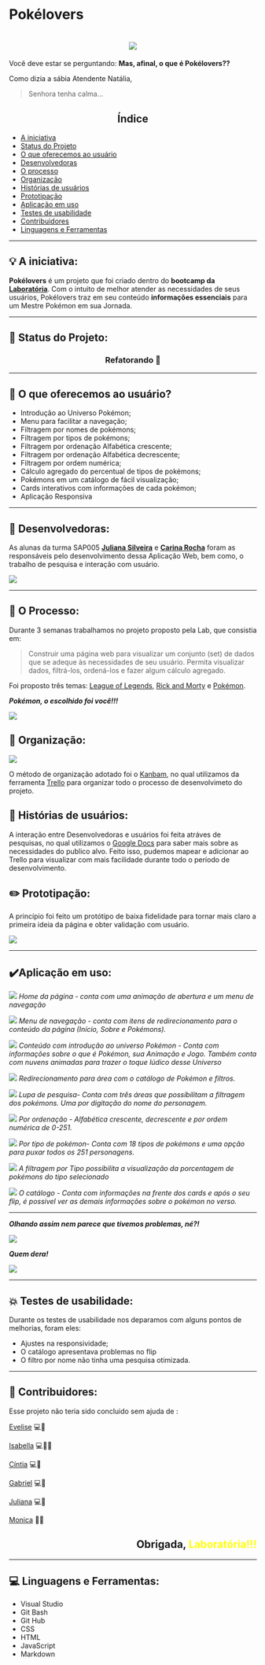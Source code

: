 # Pokélovers
<h1 align="center">
    <img src="https://ik.imagekit.io/kskmeelzwed/Pok_lovers_RYHTeCo7D.png">
</h1>


Você deve estar se perguntando: 
**Mas, afinal, o que é Pokélovers??**

Como dizia a sábia Atendente Natália,
>Senhora tenha calma... 

<h2 align="center">Índice</h6>

* [A iniciativa](#-A-iniciativa)
* [Status do Projeto](#-Status-do-Projeto)
* [O que oferecemos ao usuário](#-O-que-oferecemos-ao-usuário)
* [Desenvolvedoras](#-Desenvolvedoras)
* [O processo](#-O-processo)
* [Organização](#-Organização)
* [Histórias de usuários](#-Histórias-de-usuários)
* [Prototipação](#-Prototipação)
* [Aplicação em uso](#-Aplicação-de-uso)
* [Testes de usabilidade](#-Testes-de-usabilidade)
* [Contribuidores](#-Contribuidores)
* [Linguagens e Ferramentas](#-Linguagens-e-Ferramentas)

---
## 💡 A iniciativa:

**Pokélovers** é um projeto que foi criado dentro do **bootcamp da [Laboratória](https://www.laboratoria.la/br)**. Com o intuito de melhor atender as necessidades de seus usuários, Pokélovers traz em seu conteúdo **informações essenciais** para um Mestre Pokémon em sua Jornada.

---
##  🚩 Status do Projeto:
<h3 align="center">
    Refatorando 🚧
</h3>

---
## 👥 O que oferecemos ao usuário?
* Introdução ao Universo Pokémon;
* Menu para facilitar a navegação;
* Filtragem por nomes de pokémons;
* Filtragem por tipos de pokémons;
* Filtragem por ordenação Alfabética crescente;
* Filtragem por ordenação Alfabética decrescente;
* Filtragem por ordem numérica;
* Cálculo agregado do percentual de tipos de  pokémons;
* Pokémons em um catálogo de fácil visualização;
* Cards interativos com informações de cada pokémon;
* Aplicação Responsiva

---
## 👯 Desenvolvedoras:
As alunas da turma SAP005 **[Juliana Silveira](https://github.com/JulianaAmoriN)** e **[Carina Rocha](https://github.com/carinarocha)** foram as responsáveis pelo desenvolvimento dessa Aplicação Web, bem como, o trabalho de pesquisa e interação com usuário.

![](https://media.giphy.com/media/Wfwoa9c5K2tws/giphy.gif)

---
## 📝 O Processo:
Durante 3 semanas trabalhamos no projeto proposto pela Lab, que consistia em:

> Construir uma página web para visualizar um conjunto (set) de dados que se adeque às necessidades de seu usuário. 
Permita visualizar dados, filtrá-los, ordená-los e fazer algum cálculo agregado.

Foi proposto três temas: [League of Legends](https://br.leagueoflegends.com/pt-br/), [Rick and Morty](https://pt.wikipedia.org/wiki/Rick_and_Morty) e [Pokémon](https://pt.wikipedia.org/wiki/Pok%C3%A9mon_(s%C3%A9rie_de_jogos_eletr%C3%B4nicos)).


***Pokémon, o escolhido foi você!!!***

![](https://media.giphy.com/media/e5xL4bU0ETgLm/giphy.gif)


## 📁 Organização:
<img src="https://ik.imagekit.io/kskmeelzwed/tela_26_p4oGXr.png">

O método de organização adotado foi o [Kanbam](https://rockcontent.com/br/blog/kanban/), no qual utilizamos da ferramenta [Trello](https://trello.com/pt-BR) para organizar todo o processo de desenvolvimeto do projeto. 

## 💁 Histórias de usuários:
A interação entre Desenvolvedoras e usuários foi feita atráves de pesquisas, no qual utilizamos o [Google Docs](https://docs.google.com/forms/d/1XoVlkF_Ic8EA88-wzxYUdb8H8JXN7m-EOCCJlZXnxsE/viewform?edit_requested=true#responses) para saber mais sobre as necessidades do publico alvo. Feito isso, pudemos mapear e adicionar ao Trello para visualizar com mais facilidade durante todo o período de desenvolvimento.


## ✏️ Prototipação:
  A princípio foi feito um protótipo de baixa fidelidade para tornar mais claro a primeira ideia da página e obter validação com usuário.

![](https://ik.imagekit.io/kskmeelzwed/prototipoPoke_bdAAQn8SK.jpg)

---
## ✔️Aplicação em uso:

![](https://ik.imagekit.io/kskmeelzwed/stepHome_6cwK8Erao.png)
_Home da página - conta com uma animação de 
abertura e um menu de navegação_


![](https://ik.imagekit.io/kskmeelzwed/stepAbout_ijcPkuwxU.png)
_Menu de navegação - conta com itens de redirecionamento para o conteúdo da página (Início, Sobre e Pokémons)._

![](https://ik.imagekit.io/kskmeelzwed/stepAboutResult_X5F8O1za3.png)
_Conteúdo com introdução ao universo Pokémon - Conta com informações sobre o que é Pokémon, sua Animação e Jogo. Também conta com nuvens animadas para trazer o toque lúdico desse Universo_

![](https://ik.imagekit.io/kskmeelzwed/stepPokemonMenu_4AiLHeWtg.png)
_Redirecionamento para área com o catálogo de Pokémon e filtros._

![](https://ik.imagekit.io/kskmeelzwed/stepAboutMenuResult_9rhIe7I0D.png)
_Lupa de pesquisa- Conta com três áreas que possibilitam a filtragem dos pokémons. Uma por digitação do nome do personagem._

![](https://ik.imagekit.io/kskmeelzwed/stepOrderFilter_jv1FN-VgO.png)
_Por ordenação - Alfabética crescente, decrescente e por ordem numérica de 0-251._

![](https://ik.imagekit.io/kskmeelzwed/StepFilterResult_aoQnHNrULc.png)
_Por tipo de pokémon- Conta com 18 tipos de pokémons e uma opção para puxar todos os 251 personagens._

![](https://ik.imagekit.io/kskmeelzwed/StepCalculus_U7IYS38c5P.png)
_A filtragem por Tipo possibilita a visualização da porcentagem de pokémons do tipo selecionado_

![](https://ik.imagekit.io/kskmeelzwed/IMG_20201204_214413_467_XytD3u9yV.jpg)
_O catálogo - Conta com informações na frente dos cards e após o seu flip, é possivel ver as demais informações sobre o pokémon no verso._

---
***Olhando assim nem parece que tivemos problemas, né?!***

![](https://media.giphy.com/media/9pEcvdfFdgyoU/giphy.gif)

***Quem dera!***

![](https://media.giphy.com/media/AauJT0w8cJoSQ/giphy.gif)

---
## 💥 Testes de usabilidade:
Durante os testes de usabilidade nos deparamos com alguns pontos de melhorias, foram eles:

* Ajustes na responsividade;
* O catálogo apresentava problemas no flip
* O filtro por nome não tinha uma pesquisa otimizada.

---
##  💎 Contribuidores:
Esse projeto não teria sido concluido sem ajuda de :

[Evelise](https://github.com/evelisee) 💻💛

[Isabella](https://github.com/IsabellaSoares) 💻📆💛

[Cíntia](https://github.com/cintiafumi) 💻💛

[Gabriel](https://github.com/gabrieluizramos) 💻💛

[Juliana](https://github.com/JulianaAmoasei)  💻💛

[Monica](https://github.com/moniyama) 📆💛


<h2 align="right">
Obrigada,<span style="color:yellow"> Laboratória!!!</span>
</h2>

---
## 💻 Linguagens e Ferramentas:
* Visual Studio 
* Git Bash
* Git Hub
* CSS
* HTML
* JavaScript
* Markdown
